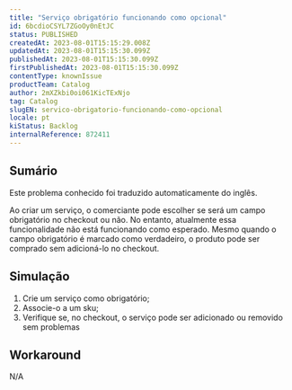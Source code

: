 ```yaml
---
title: "Serviço obrigatório funcionando como opcional"
id: 6bcdioCSYL7ZGoOy0nEtJC
status: PUBLISHED
createdAt: 2023-08-01T15:15:29.008Z
updatedAt: 2023-08-01T15:15:30.099Z
publishedAt: 2023-08-01T15:15:30.099Z
firstPublishedAt: 2023-08-01T15:15:30.099Z
contentType: knownIssue
productTeam: Catalog
author: 2mXZkbi0oi061KicTExNjo
tag: Catalog
slugEN: servico-obrigatorio-funcionando-como-opcional
locale: pt
kiStatus: Backlog
internalReference: 872411
---
```


## Sumário

<div class="alert alert-info">
  <p>Este problema conhecido foi traduzido automaticamente do inglês.</p>
</div>


Ao criar um serviço, o comerciante pode escolher se será um campo obrigatório no checkout ou não.
No entanto, atualmente essa funcionalidade não está funcionando como esperado. Mesmo quando o campo obrigatório é marcado como verdadeiro, o produto pode ser comprado sem adicioná-lo no checkout.

## Simulação



1. Crie um serviço como obrigatório;
2. Associe-o a um sku;
3. Verifique se, no checkout, o serviço pode ser adicionado ou removido sem problemas

## Workaround


N/A




